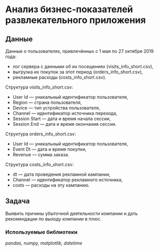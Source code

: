 # Анализ бизнес-показателей развлекательного приложения

## Данные

Данные о пользователях, привлечённых с 1 мая по 27 октября 2019 года:

- лог сервера с данными об их посещениях (visits_info_short.csv),
- выгрузка их покупок за этот период (orders_info_short.csv),
- рекламные расходы (costs_info_short.csv).

Структура visits_info_short.csv:

- User Id — уникальный идентификатор пользователя,
- Region — страна пользователя,
- Device — тип устройства пользователя,
- Channel — идентификатор источника перехода,
- Session Start — дата и время начала сессии,
- Session End — дата и время окончания сессии.

Структура orders_info_short.csv:

- User Id — уникальный идентификатор пользователя,
- Event Dt — дата и время покупки,
- Revenue — сумма заказа.

Структура costs_info_short.csv:

- dt — дата проведения рекламной кампании,
- Channel — идентификатор рекламного источника,
- costs — расходы на эту кампанию.

## Задача

Выявить причины убыточной деятельности компании и дать рекомендации по выходу компании в плюс.

### Используемые библиотеки

*pandas, numpy, matplotlib, datetime*
